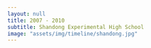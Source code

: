 ```yaml
---
layout: null
title: 2007 - 2010
subtitle: Shandong Experimental High School
image: "assets/img/timeline/shandong.jpg"
---
```

 